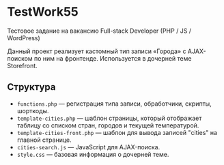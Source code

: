# TestWork55
Тестовое задание на вакансию Full-stack Developer (PHP / JS / WordPress)

Данный проект реализует кастомный тип записи «Города» с AJAX-поиском по ним на фронтенде. Используется в дочерней теме Storefront.

## Структура

- `functions.php` — регистрация типа записи, обработчики, скрипты, шорткоды.
- `template-cities.php` — шаблон страницы, который отображает таблицу со списком стран, городов и текущей температурой.
- `template-cities-front.php` — шаблон для вывода записей "cities" на главной странице.
- `cities-search.js` — JavaScript для AJAX-поиска.
- `style.css` — базовая информация о дочерней теме.
